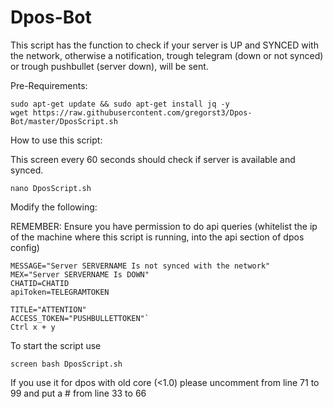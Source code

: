 # Dpos-Bot

This script has the function to check if your server is UP and SYNCED with the network, otherwise a notification, trough telegram (down or not synced) or trough pushbullet (server down), will be sent.

Pre-Requirements:

```
sudo apt-get update && sudo apt-get install jq -y
wget https://raw.githubusercontent.com/gregorst3/Dpos-Bot/master/DposScript.sh
```
How to use this script:

This screen every 60 seconds should check if server is available and synced.

`nano DposScript.sh`

Modify the following:

REMEMBER: Ensure you have permission to do api queries (whitelist the ip of the machine where this script is running, into the api section of dpos config)

```SRV=IPSERVER:PORT
MESSAGE="Server SERVERNAME Is not synced with the network"
MEX="Server SERVERNAME Is DOWN"
CHATID=CHATID
apiToken=TELEGRAMTOKEN

TITLE="ATTENTION"
ACCESS_TOKEN="PUSHBULLETTOKEN"`
Ctrl x + y
```
To start the script use 
```
screen bash DposScript.sh
```
If you use it for dpos with old core (<1.0) please uncomment from line 71 to 99 and put a # from line 33 to 66
